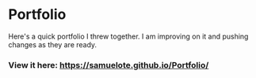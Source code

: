 # Portfolio
Here's a quick portfolio I threw together. I am improving on it and pushing changes as they are ready.

### View it here: https://samuelote.github.io/Portfolio/

